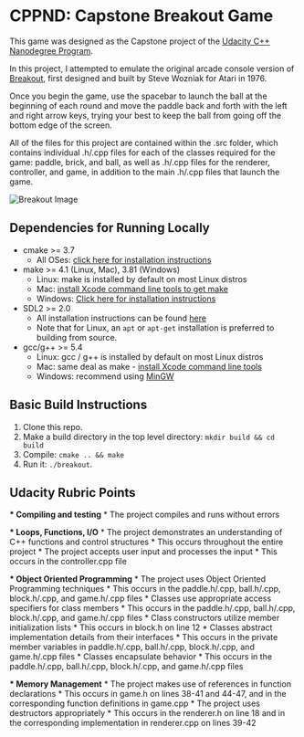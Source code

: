 # CPPND: Capstone Breakout Game

This game was designed as the Capstone project of the [Udacity C++ Nanodegree Program](https://www.udacity.com/course/c-plus-plus-nanodegree--nd213).

In this project, I attempted to emulate the original arcade console version of [Breakout](https://en.wikipedia.org/wiki/Breakout_(video_game)), first designed and built by Steve Wozniak for Atari in 1976.

Once you begin the game, use the spacebar to launch the ball at the beginning of each round and move the paddle back and forth with the left and right arrow keys, trying your best to keep the ball from going off the bottom edge of the screen.

All of the files for this project are contained within the .src folder, which contains individual .h/.cpp files for each of the classes required for the game: paddle, brick, and ball, as well as .h/.cpp files for the renderer, controller, and  game, in addition to the main .h/.cpp files that launch the game.

![Breakout Image](https://drive.google.com/uc?export=view&id=1sIID0hhqhWSKvIaBSgo4QVJjw3aNH10S)

## Dependencies for Running Locally
* cmake >= 3.7
  * All OSes: [click here for installation instructions](https://cmake.org/install/)
* make >= 4.1 (Linux, Mac), 3.81 (Windows)
  * Linux: make is installed by default on most Linux distros
  * Mac: [install Xcode command line tools to get make](https://developer.apple.com/xcode/features/)
  * Windows: [Click here for installation instructions](http://gnuwin32.sourceforge.net/packages/make.htm)
* SDL2 >= 2.0
  * All installation instructions can be found [here](https://wiki.libsdl.org/Installation)
  * Note that for Linux, an `apt` or `apt-get` installation is preferred to building from source.
* gcc/g++ >= 5.4
  * Linux: gcc / g++ is installed by default on most Linux distros
  * Mac: same deal as make - [install Xcode command line tools](https://developer.apple.com/xcode/features/)
  * Windows: recommend using [MinGW](http://www.mingw.org/)

## Basic Build Instructions

1. Clone this repo.
2. Make a build directory in the top level directory: `mkdir build && cd build`
3. Compile: `cmake .. && make`
4. Run it: `./breakout`.

## Udacity Rubric Points

__* Compiling and testing__
    * The project compiles and runs without errors


__* Loops, Functions, I/O__
    * The project demonstrates an understanding of C++ functions and control structures
        * This occurs throughout the entire project
    * The project accepts user input and processes the input
        * This occurs in the controller.cpp file

__* Object Oriented Programming__
    * The project uses Object Oriented Programming techniques
        * This occurs in the paddle.h/.cpp, ball.h/.cpp, block.h/.cpp, and game.h/.cpp files
    * Classes use appropriate access specifiers for class members
        * This occurs in the paddle.h/.cpp, ball.h/.cpp, block.h/.cpp, and game.h/.cpp files
    * Class constructors utilize member initialization lists
        * This occurs in block.h on line 12
    * Classes abstract implementation details from their interfaces
        * This occurs in the private member variables in paddle.h/.cpp, ball.h/.cpp, block.h/.cpp, and game.h/.cpp files
    * Classes encapsulate behavior
        * This occurs in the paddle.h/.cpp, ball.h/.cpp, block.h/.cpp, and game.h/.cpp files

__* Memory Management__
    * The project makes use of references in function declarations
        * This occurs in game.h on lines 38-41 and 44-47, and in the corresponding function definitions in game.cpp
    * The project uses destructors appropriately
        * This occurs in the renderer.h on line 18 and in the corresponding implementation in renderer.cpp on lines 39-42